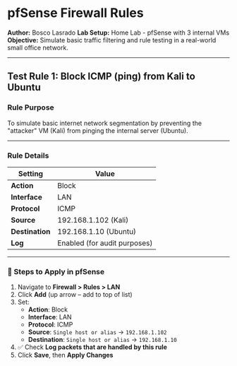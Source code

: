 # pfSense Firewall Rules

**Author:** Bosco Lasrado
**Lab Setup:** Home Lab - pfSense with 3 internal VMs
**Objective:** Simulate basic traffic filtering and rule testing in a real-world small office network. 

---

## Test Rule 1: Block ICMP (ping) from Kali to Ubuntu 

### Rule Purpose 
To simulate basic internet network segmentation by preventing the "attacker" VM (Kali) from pinging the internal server (Ubuntu).

---

### Rule Details 


| Setting        | Value                       |
|----------------|-----------------------------|
| **Action**     | Block                       |
| **Interface**  | LAN                         |
| **Protocol**   | ICMP                        |
| **Source**     | 192.168.1.102 (Kali)        |
| **Destination**| 192.168.1.10 (Ubuntu)       |
| **Log**        | Enabled (for audit purposes)|

---

### 🧪 Steps to Apply in pfSense

1. Navigate to **Firewall > Rules > LAN**
2. Click **Add** (up arrow – add to top of list)
3. Set:
   - **Action**: Block
   - **Interface**: LAN
   - **Protocol**: ICMP
   - **Source**: `Single host or alias` → `192.168.1.102`
   - **Destination**: `Single host or alias` → `192.168.1.10`
4. ✅ Check **Log packets that are handled by this rule**
5. Click **Save**, then **Apply Changes**
